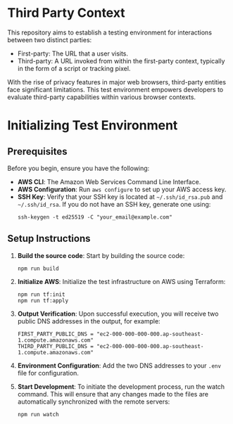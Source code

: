 # Third Party Context

This repository aims to establish a testing environment for interactions between two distinct parties:
* First-party: The URL that a user visits.
* Third-party: A URL invoked from within the first-party context, typically in the form of a script or tracking pixel.

With the rise of privacy features in major web browsers, third-party entities face significant limitations. This test environment empowers developers to evaluate third-party capabilities within various browser contexts.

# Initializing Test Environment

## Prerequisites

Before you begin, ensure you have the following:
* **AWS CLI**: The Amazon Web Services Command Line Interface.
* **AWS Configuration**: Run `aws configure` to set up your AWS access key.
* **SSH Key**: Verify that your SSH key is located at `~/.ssh/id_rsa.pub` and `~/.ssh/id_rsa`. If you do not have an SSH key, generate one using:
    ```
    ssh-keygen -t ed25519 -C "your_email@example.com"
    ```

## Setup Instructions

1. **Build the source code**: Start by building the source code:

    ```
    npm run build
    ```

2. **Initialize AWS**: Initialize the test infrastructure on AWS using Terraform:

    ```
    npm run tf:init
    npm run tf:apply
    ```

3. **Output Verification**: Upon successful execution, you will receive two public DNS addresses in the output, for example:

    ```
    FIRST_PARTY_PUBLIC_DNS = "ec2-000-000-000-000.ap-southeast-1.compute.amazonaws.com"
    THIRD_PARTY_PUBLIC_DNS = "ec2-000-000-000-000.ap-southeast-1.compute.amazonaws.com"
    ```

3. **Environment Configuration**: Add the two DNS addresses to your `.env` file for configuration.

4. **Start Development**: To initiate the development process, run the watch command. This will ensure that any changes made to the files are automatically synchronized with the remote servers:

    ```
    npm run watch
    ```
